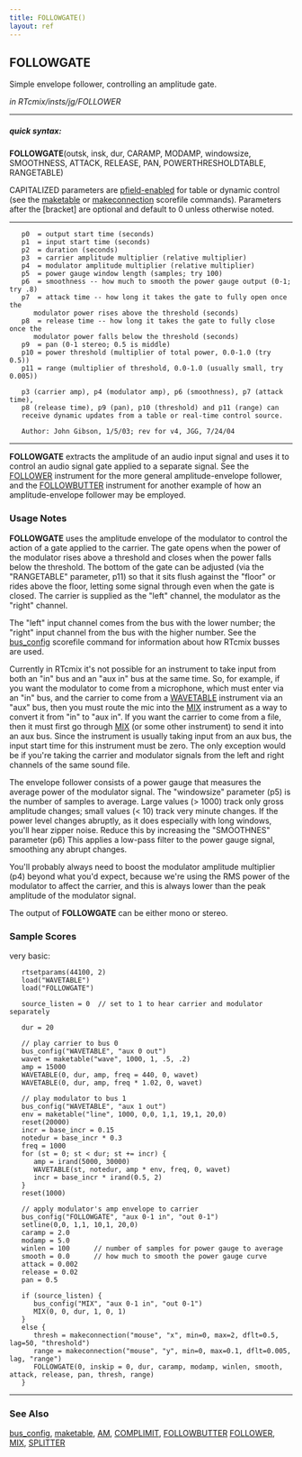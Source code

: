 ```yaml
---
title: FOLLOWGATE()
layout: ref
---
```


## FOLLOWGATE

Simple envelope follower, controlling an amplitude gate.

*in RTcmix/insts/jg/FOLLOWER*  
  

-----

##### quick syntax:

**FOLLOWGATE**(outsk, insk, dur, CARAMP, MODAMP, windowsize, SMOOTHNESS,
ATTACK, RELEASE, PAN, POWERTHRESHOLDTABLE, RANGETABLE)

CAPITALIZED parameters are [pfield-enabled](pfield-enabled.html) for
table or dynamic control (see the
[maketable](../scorefile/maketable-2.html) or
[makeconnection](../scorefile/makeconnection-2.html) scorefile
commands). Parameters after the \[bracket\] are optional and default to
0 unless otherwise noted.

-----

  

``` 
   p0  = output start time (seconds)
   p1  = input start time (seconds)
   p2  = duration (seconds)
   p3  = carrier amplitude multiplier (relative multiplier)
   p4  = modulator amplitude multiplier (relative multiplier)
   p5  = power gauge window length (samples; try 100)
   p6  = smoothness -- how much to smooth the power gauge output (0-1; try .8)
   p7  = attack time -- how long it takes the gate to fully open once the
      modulator power rises above the threshold (seconds)
   p8  = release time -- how long it takes the gate to fully close once the
      modulator power falls below the threshold (seconds)
   p9  = pan (0-1 stereo; 0.5 is middle)
   p10 = power threshold (multiplier of total power, 0.0-1.0 (try 0.5))
   p11 = range (multiplier of threshold, 0.0-1.0 (usually small, try 0.005))

   p3 (carrier amp), p4 (modulator amp), p6 (smoothness), p7 (attack time),
   p8 (release time), p9 (pan), p10 (threshold) and p11 (range) can
   receive dynamic updates from a table or real-time control source.

   Author: John Gibson, 1/5/03; rev for v4, JGG, 7/24/04
```

  

-----

  
**FOLLOWGATE** extracts the amplitude of an audio input signal and uses
it to control an audio signal gate applied to a separate signal. See the
[FOLLOWER](FOLLOWER.html) instrument for the more general
amplitude-envelope follower, and the [FOLLOWBUTTER](FOLLOWBUTTER.html)
instrument for another example of how an amplitude-envelope follower may
be employed.

### Usage Notes

**FOLLOWGATE** uses the amplitude envelope of the modulator to control
the action of a gate applied to the carrier. The gate opens when the
power of the modulator rises above a threshold and closes when the power
falls below the threshold. The bottom of the gate can be adjusted (via
the "RANGETABLE" parameter, p11) so that it sits flush against the
"floor" or rides above the floor, letting some signal through even when
the gate is closed. The carrier is supplied as the "left" channel, the
modulator as the "right" channel.

The "left" input channel comes from the bus with the lower number; the
"right" input channel from the bus with the higher number. See the
[bus\_config](../scorefile/bus_config.html) scorefile command for
information about how RTcmix busses are used.

Currently in RTcmix it's not possible for an instrument to take input
from both an "in" bus and an "aux in" bus at the same time. So, for
example, if you want the modulator to come from a microphone, which must
enter via an "in" bus, and the carrier to come from a
[WAVETABLE](WAVETABLE.html) instrument via an "aux" bus, then you must
route the mic into the [MIX](MIX.html) instrument as a way to convert it
from "in" to "aux in". If you want the carrier to come from a file, then
it must first go through [MIX](MIX.html) (or some other instrument) to
send it into an aux bus. Since the instrument is usually taking input
from an aux bus, the input start time for this instrument must be zero.
The only exception would be if you're taking the carrier and modulator
signals from the left and right channels of the same sound file.

The envelope follower consists of a power gauge that measures the
average power of the modulator signal. The "windowsize" parameter (p5)
is the number of samples to average. Large values (\> 1000) track only
gross amplitude changes; small values (\< 10) track very minute changes.
If the power level changes abruptly, as it does especially with long
windows, you'll hear zipper noise. Reduce this by increasing the
"SMOOTHNES" parameter (p6) This applies a low-pass filter to the power
gauge signal, smoothing any abrupt changes.

You'll probably always need to boost the modulator amplitude multiplier
(p4) beyond what you'd expect, because we're using the RMS power of the
modulator to affect the carrier, and this is always lower than the peak
amplitude of the modulator signal.

The output of **FOLLOWGATE** can be either mono or stereo.

### Sample Scores

very basic:

``` 
   rtsetparams(44100, 2)
   load("WAVETABLE")
   load("FOLLOWGATE")
   
   source_listen = 0  // set to 1 to hear carrier and modulator separately
   
   dur = 20
   
   // play carrier to bus 0
   bus_config("WAVETABLE", "aux 0 out")
   wavet = maketable("wave", 1000, 1, .5, .2)
   amp = 15000
   WAVETABLE(0, dur, amp, freq = 440, 0, wavet)
   WAVETABLE(0, dur, amp, freq * 1.02, 0, wavet)
   
   // play modulator to bus 1
   bus_config("WAVETABLE", "aux 1 out")
   env = maketable("line", 1000, 0,0, 1,1, 19,1, 20,0)
   reset(20000)
   incr = base_incr = 0.15
   notedur = base_incr * 0.3
   freq = 1000
   for (st = 0; st < dur; st += incr) {
      amp = irand(5000, 30000)
      WAVETABLE(st, notedur, amp * env, freq, 0, wavet)
      incr = base_incr * irand(0.5, 2)
   }
   reset(1000)
   
   // apply modulator's amp envelope to carrier
   bus_config("FOLLOWGATE", "aux 0-1 in", "out 0-1")
   setline(0,0, 1,1, 10,1, 20,0)
   caramp = 2.0
   modamp = 5.0
   winlen = 100      // number of samples for power gauge to average
   smooth = 0.0      // how much to smooth the power gauge curve
   attack = 0.002
   release = 0.02
   pan = 0.5
   
   if (source_listen) {
      bus_config("MIX", "aux 0-1 in", "out 0-1")
      MIX(0, 0, dur, 1, 0, 1)
   }
   else {
      thresh = makeconnection("mouse", "x", min=0, max=2, dflt=0.5, lag=50, "threshold")
      range = makeconnection("mouse", "y", min=0, max=0.1, dflt=0.005, lag, "range")
      FOLLOWGATE(0, inskip = 0, dur, caramp, modamp, winlen, smooth, attack, release, pan, thresh, range)
   }
```

  

-----

### See Also

[bus\_config](../scorefile/bus_config.html),
[maketable](../scorefile/maketable.html), [AM](AM.html),
[COMPLIMIT](COMPLIMIT.html), [FOLLOWBUTTER](FOLLOWBUTTER.html)
[FOLLOWER](FOLLOWER.html), [MIX](MIX.html), [SPLITTER](SPLITTER.html)
